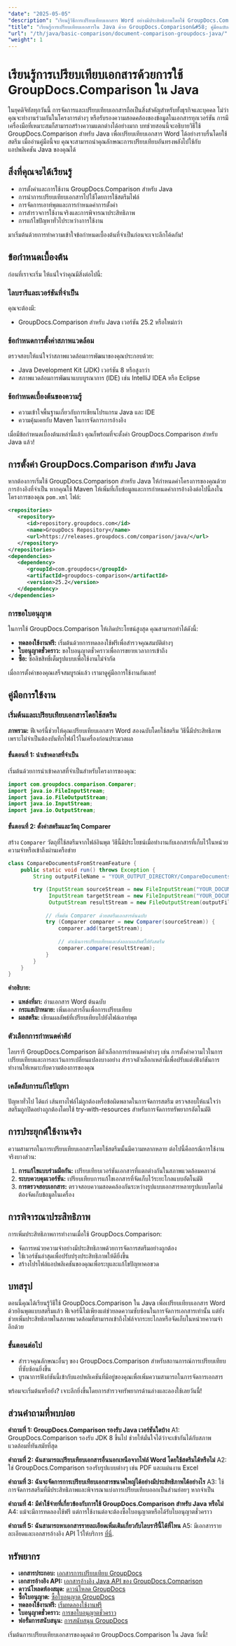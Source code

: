 ```yaml
---
"date": "2025-05-05"
"description": "เรียนรู้วิธีการเปรียบเทียบเอกสาร Word อย่างมีประสิทธิภาพโดยใช้ GroupDocs.Comparison สำหรับ Java คู่มือนี้ครอบคลุมถึงการตั้งค่า การนำไปใช้งาน และแอปพลิเคชันจริง"
"title": "เรียนรู้การเปรียบเทียบเอกสารใน Java ด้วย GroupDocs.Comparison&#58; คู่มือฉบับสมบูรณ์"
"url": "/th/java/basic-comparison/document-comparison-groupdocs-java/"
"weight": 1
---
```


# เรียนรู้การเปรียบเทียบเอกสารด้วยการใช้ GroupDocs.Comparison ใน Java

ในยุคดิจิทัลทุกวันนี้ การจัดการและเปรียบเทียบเอกสารถือเป็นสิ่งสำคัญสำหรับทั้งธุรกิจและบุคคล ไม่ว่าคุณจะทำงานร่วมกันในโครงการต่างๆ หรือรับรองความสอดคล้องของข้อมูลในเอกสารทุกเวอร์ชัน การมีเครื่องมือที่เหมาะสมก็สามารถสร้างความแตกต่างได้อย่างมาก บทช่วยสอนนี้จะอธิบายวิธีใช้ GroupDocs.Comparison สำหรับ Java เพื่อเปรียบเทียบเอกสาร Word ได้อย่างราบรื่นโดยใช้สตรีม เมื่ออ่านคู่มือนี้จบ คุณจะสามารถนำคุณลักษณะการเปรียบเทียบอันทรงพลังไปใช้กับแอปพลิเคชัน Java ของคุณได้

## สิ่งที่คุณจะได้เรียนรู้

- การตั้งค่าและการใช้งาน GroupDocs.Comparison สำหรับ Java
- การนำการเปรียบเทียบเอกสารไปใช้โดยการใช้สตรีมไฟล์
- การจัดการเอาท์พุตและการกำหนดค่าการตั้งค่า
- การสำรวจการใช้งานจริงและการพิจารณาประสิทธิภาพ
- การแก้ไขปัญหาทั่วไประหว่างการใช้งาน

มาเริ่มต้นด้วยการทำความเข้าใจข้อกำหนดเบื้องต้นที่จำเป็นก่อนจะเจาะลึกโค้ดกัน!

## ข้อกำหนดเบื้องต้น

ก่อนที่เราจะเริ่ม ให้แน่ใจว่าคุณมีสิ่งต่อไปนี้:

### ไลบรารีและเวอร์ชันที่จำเป็น
คุณจะต้องมี:
- GroupDocs.Comparison สำหรับ Java เวอร์ชัน 25.2 หรือใหม่กว่า

### ข้อกำหนดการตั้งค่าสภาพแวดล้อม
ตรวจสอบให้แน่ใจว่าสภาพแวดล้อมการพัฒนาของคุณประกอบด้วย:
- Java Development Kit (JDK) เวอร์ชัน 8 หรือสูงกว่า
- สภาพแวดล้อมการพัฒนาแบบบูรณาการ (IDE) เช่น IntelliJ IDEA หรือ Eclipse

### ข้อกำหนดเบื้องต้นของความรู้
- ความเข้าใจพื้นฐานเกี่ยวกับการเขียนโปรแกรม Java และ IDE
- ความคุ้นเคยกับ Maven ในการจัดการการอ้างอิง

เมื่อมีข้อกำหนดเบื้องต้นเหล่านี้แล้ว คุณก็พร้อมที่จะตั้งค่า GroupDocs.Comparison สำหรับ Java แล้ว!

## การตั้งค่า GroupDocs.Comparison สำหรับ Java

หากต้องการเริ่มใช้ GroupDocs.Comparison สำหรับ Java ให้กำหนดค่าโครงการของคุณด้วยการอ้างอิงที่จำเป็น หากคุณใช้ Maven ให้เพิ่มที่เก็บข้อมูลและการกำหนดค่าการอ้างอิงต่อไปนี้ลงในโครงการของคุณ `pom.xml` ไฟล์:

```xml
<repositories>
   <repository>
      <id>repository.groupdocs.com</id>
      <name>GroupDocs Repository</name>
      <url>https://releases.groupdocs.com/comparison/java/</url>
   </repository>
</repositories>
<dependencies>
   <dependency>
      <groupId>com.groupdocs</groupId>
      <artifactId>groupdocs-comparison</artifactId>
      <version>25.2</version>
   </dependency>
</dependencies>
```

### การขอใบอนุญาต
ในการใช้ GroupDocs.Comparison ให้เกิดประโยชน์สูงสุด คุณสามารถทำได้ดังนี้:
- **ทดลองใช้งานฟรี:** เริ่มต้นด้วยการทดลองใช้ฟรีเพื่อสำรวจคุณสมบัติต่างๆ
- **ใบอนุญาตชั่วคราว:** ขอใบอนุญาตชั่วคราวเพื่อการขยายเวลาการเข้าถึง
- **ซื้อ:** ซื้อลิขสิทธิ์เต็มรูปแบบเพื่อใช้งานไม่จำกัด

เมื่อการตั้งค่าของคุณเสร็จสมบูรณ์แล้ว เรามาดูคู่มือการใช้งานกันเลย!

## คู่มือการใช้งาน

### เริ่มต้นและเปรียบเทียบเอกสารโดยใช้สตรีม

**ภาพรวม:**
ฟีเจอร์นี้ช่วยให้คุณเปรียบเทียบเอกสาร Word สองฉบับโดยใช้สตรีม วิธีนี้มีประสิทธิภาพเพราะไม่จำเป็นต้องบันทึกไฟล์ไว้ในเครื่องก่อนประมวลผล

#### ขั้นตอนที่ 1: นำเข้าคลาสที่จำเป็น
เริ่มต้นด้วยการนำเข้าคลาสที่จำเป็นสำหรับโครงการของคุณ:

```java
import com.groupdocs.comparison.Comparer;
import java.io.FileInputStream;
import java.io.FileOutputStream;
import java.io.InputStream;
import java.io.OutputStream;
```

#### ขั้นตอนที่ 2: ตั้งค่าสตรีมและวัตถุ Comparer
สร้าง `Comparer` วัตถุที่ใช้สตรีมจากไฟล์อินพุต วิธีนี้มีประโยชน์เมื่อทำงานกับเอกสารที่เก็บไว้ในหน่วยความจำหรือเข้าถึงผ่านเครือข่าย

```java
class CompareDocumentsFromStreamFeature {
    public static void run() throws Exception {
        String outputFileName = "YOUR_OUTPUT_DIRECTORY/CompareDocumentsFromStream_result.docx";

        try (InputStream sourceStream = new FileInputStream("YOUR_DOCUMENT_DIRECTORY/SOURCE_WORD.docx");
             InputStream targetStream = new FileInputStream("YOUR_DOCUMENT_DIRECTORY/TARGET1_WORD.docx");
             OutputStream resultStream = new FileOutputStream(outputFileName)) {
              
            // เริ่มต้น Comparer ด้วยสตรีมเอกสารต้นฉบับ
            try (Comparer comparer = new Comparer(sourceStream)) {
                comparer.add(targetStream);
                 
                // ดำเนินการเปรียบเทียบและส่งออกผลลัพธ์ไปยังสตรีม
                comparer.compare(resultStream);
            }
        }
    }
}
```

**คำอธิบาย:**
- **แหล่งที่มา:** อ่านเอกสาร Word ต้นฉบับ
- **กระแสเป้าหมาย:** เพิ่มเอกสารอื่นเพื่อการเปรียบเทียบ
- **ผลสตรีม:** เขียนผลลัพธ์ที่เปรียบเทียบไปยังไฟล์เอาท์พุต

### ตัวเลือกการกำหนดค่าคีย์

ไลบรารี GroupDocs.Comparison มีตัวเลือกการกำหนดค่าต่างๆ เช่น การตั้งค่าความไวในการเปรียบเทียบและการละเว้นการเปลี่ยนแปลงบางอย่าง สำรวจตัวเลือกเหล่านี้เพื่อปรับแต่งฟังก์ชันการทำงานให้เหมาะกับความต้องการของคุณ

### เคล็ดลับการแก้ไขปัญหา
ปัญหาทั่วไป ได้แก่ เส้นทางไฟล์ไม่ถูกต้องหรือข้อผิดพลาดในการจัดการสตรีม ตรวจสอบให้แน่ใจว่าสตรีมถูกปิดอย่างถูกต้องโดยใช้ try-with-resources สำหรับการจัดการทรัพยากรอัตโนมัติ

## การประยุกต์ใช้งานจริง

ความสามารถในการเปรียบเทียบเอกสารโดยใช้สตรีมนั้นมีความหลากหลาย ต่อไปนี้คือกรณีการใช้งานจริงบางส่วน:

1. **การแก้ไขแบบร่วมมือกัน:** เปรียบเทียบเวอร์ชันเอกสารที่แตกต่างกันในสภาพแวดล้อมคลาวด์
2. **ระบบควบคุมเวอร์ชัน:** เปรียบเทียบการแก้ไขเอกสารที่จัดเก็บไว้ระยะไกลแบบอัตโนมัติ
3. **การตรวจสอบเอกสาร:** ตรวจสอบความสอดคล้องกันระหว่างรูปแบบเอกสารหลายรูปแบบโดยไม่ต้องจัดเก็บข้อมูลในเครื่อง

## การพิจารณาประสิทธิภาพ

การเพิ่มประสิทธิภาพการทำงานเมื่อใช้ GroupDocs.Comparison:
- จัดการหน่วยความจำอย่างมีประสิทธิภาพด้วยการจัดการสตรีมอย่างถูกต้อง
- ใช้เวอร์ชันล่าสุดเพื่อปรับปรุงประสิทธิภาพให้ดียิ่งขึ้น
- สร้างโปรไฟล์แอปพลิเคชันของคุณเพื่อระบุและแก้ไขปัญหาคอขวด

## บทสรุป

ตอนนี้คุณได้เรียนรู้วิธีใช้ GroupDocs.Comparison ใน Java เพื่อเปรียบเทียบเอกสาร Word ด้วยอินพุตแบบสตรีมแล้ว ฟีเจอร์นี้ไม่เพียงแต่ช่วยลดความซับซ้อนในการจัดการเอกสารเท่านั้น แต่ยังช่วยเพิ่มประสิทธิภาพในสภาพแวดล้อมที่สามารถเข้าถึงไฟล์จากระยะไกลหรือจัดเก็บในหน่วยความจำอีกด้วย

### ขั้นตอนต่อไป
- สำรวจคุณลักษณะอื่นๆ ของ GroupDocs.Comparison สำหรับสถานการณ์การเปรียบเทียบที่ซับซ้อนยิ่งขึ้น
- บูรณาการฟังก์ชันนี้เข้ากับแอปพลิเคชันที่มีอยู่ของคุณเพื่อเพิ่มความสามารถในการจัดการเอกสาร

พร้อมจะเริ่มต้นหรือยัง? เจาะลึกยิ่งขึ้นโดยการสำรวจทรัพยากรด้านล่างและลองใช้เลยวันนี้!

## ส่วนคำถามที่พบบ่อย

**คำถามที่ 1: GroupDocs.Comparison รองรับ Java เวอร์ชันใดบ้าง**
A1: GroupDocs.Comparison รองรับ JDK 8 ขึ้นไป ช่วยให้มั่นใจได้ว่าจะเข้ากันได้กับสภาพแวดล้อมที่ทันสมัยที่สุด

**คำถามที่ 2: ฉันสามารถเปรียบเทียบเอกสารอื่นนอกเหนือจากไฟล์ Word โดยใช้สตรีมได้หรือไม่**
A2: ใช่ GroupDocs.Comparison รองรับรูปแบบต่างๆ เช่น PDF และแผ่นงาน Excel

**คำถามที่ 3: ฉันจะจัดการการเปรียบเทียบเอกสารขนาดใหญ่ได้อย่างมีประสิทธิภาพได้อย่างไร**
A3: ใช้การจัดการสตรีมที่มีประสิทธิภาพและพิจารณาแบ่งการเปรียบเทียบออกเป็นส่วนย่อยๆ หากจำเป็น

**คำถามที่ 4: มีค่าใช้จ่ายที่เกี่ยวข้องกับการใช้ GroupDocs.Comparison สำหรับ Java หรือไม่**
A4: แม้จะมีการทดลองใช้ฟรี แต่การใช้งานต่อจะต้องซื้อใบอนุญาตหรือได้รับใบอนุญาตชั่วคราว

**คำถามที่ 5: ฉันสามารถหาเอกสารรายละเอียดเพิ่มเติมเกี่ยวกับไลบรารีนี้ได้ที่ไหน**
A5: มีเอกสารรายละเอียดและเอกสารอ้างอิง API ไว้ให้บริการ [ที่นี่](https://docs-groupdocs.com/comparison/java/).

## ทรัพยากร

- **เอกสารประกอบ:** [เอกสารการเปรียบเทียบ GroupDocs](https://docs.groupdocs.com/comparison/java/)
- **เอกสารอ้างอิง API:** [เอกสารอ้างอิง Java API ของ GroupDocs.Comparison](https://reference.groupdocs.com/comparison/java/)
- **ดาวน์โหลดห้องสมุด:** [ดาวน์โหลด GroupDocs](https://releases.groupdocs.com/comparison/java/)
- **ซื้อใบอนุญาต:** [ซื้อใบอนุญาต GroupDocs](https://purchase.groupdocs.com/buy)
- **ทดลองใช้งานฟรี:** [เริ่มทดลองใช้งานฟรี](https://releases.groupdocs.com/comparison/java/)
- **ใบอนุญาตชั่วคราว:** [การขอใบอนุญาตชั่วคราว](https://purchase.groupdocs.com/temporary-license/)
- **ฟอรั่มการสนับสนุน:** [การสนับสนุน GroupDocs](https://forum.groupdocs.com/c/comparison)

เริ่มต้นการเปรียบเทียบเอกสารของคุณด้วย GroupDocs.Comparison ใน Java วันนี้!